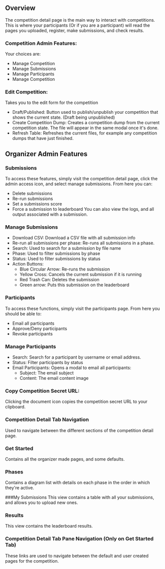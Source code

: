 ## Overview
The competition detail page is the main way to interact with competitions. This is where your participants (Or if you are a participant) will read the pages you uploaded, register, make submissions, and check results.

### Competition Admin Features:
Your choices are:
- Manage Competition
- Manage Submissions
- Manage Participants
- Manage Competition

### Edit Competition: 
Takes you to the edit form for the competition
- Draft/Published: Button used to publish/unpublish your competition that shows the current state. (Draft being unpublished)
- Create Competition Dump: Creates a competition dump from the current competition state. The file will appear in the same modal once it's done.
- Refresh Table: Refreshes the current files, for example any competition dumps that have just finished.

## Organizer Admin Features
### Submissions
To access these features, simply visit the competition detail page, click the admin access icon, and select manage submissions. From here you can:
- Delete submissions
- Re-run submissions
- Set a submissions score
- Force a submission to leaderboard
You can also view the logs, and all output associated with a submission.

### Manage Submissions
- Download CSV: Download a CSV file with all submission info
- Re-run all submissions per phase: Re-runs all submissions in a phase.
- Search: Used to search for a submission by file name
- Phase: Used to filter submissions by phase
- Status: Used to filter submissions by status
- Action Buttons:
  - Blue Circular Arrow: Re-runs the submission
  - Yellow Cross: Cancels the current submission if it is running
  - Red Trash Can: Deletes the submission
  - Green arrow: Puts this submission on the leaderboard

### Participants
To access these functions, simply visit the participants page. From here you should be able to:
- Email all participants
- Approve/Deny participants
- Revoke participants

### Manage Participants
- Search: Search for a participant by username or email address.
- Status: Filter participants by status
- Email Participants: Opens a modal to email all participants:
  - Subject: The email subject
  - Content: The email content image

### Copy Competition Secret URL:
Clicking the document icon copies the competition secret URL to your clipboard.

### Competition Detail Tab Navigation
Used to navigate between the different sections of the competition detail page.

### Get Started
Contains all the organizer made pages, and some defaults.

### Phases
Contains a diagram list with details on each phase in the order in which they're active. 

###My Submissions
This view contains a table with all your submissions, and allows you to upload new ones. 

### Results
This view contains the leaderboard results. 
  
### Competition Detail Tab Pane Navigation (Only on Get Started Tab)
These links are used to navigate between the default and user created pages for the competition.

